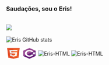 ###  Saudações, sou o Eris!
<div style="display: inline_block"><br>
 
 <div> 
  <a href="https://www.linkedin.com/in/eris-emanoel-ribeiro-silva-b66549242/" target="_blank"><img src="https://img.shields.io/badge/-LinkedIn-%230077B5?style=for-the-badge&logo=linkedin&logoColor=white" target="_blank"></a>

  </div>
  
  ![Eris GitHub stats](https://github-readme-stats.vercel.app/api?username=ErisSilvar&show_icons=true&theme=dark)
 
<div> 
<img align="center" alt="Eris-HTML" height="30" width="40" src="https://raw.githubusercontent.com/devicons/devicon/master/icons/html5/html5-original.svg">
  <img align="center" alt="Eris-Csharp" height="30" width="40" src="https://raw.githubusercontent.com/devicons/devicon/master/icons/csharp/csharp-original.svg">
  <img align="center" alt="Eris-HTML" height="30" width="30" src="https://upload.wikimedia.org/wikipedia/commons/thumb/c/cf/Lua-Logo.svg/640px-Lua-Logo.svg.png">
  <img align="center" alt="Eris-HTML" height="30" width="30" src="https://logospng.org/download/css-3/logo-css-3-2048.png">
  
  
 
  
 </div>
